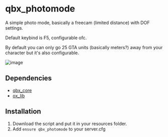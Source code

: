 # qbx_photomode
A simple photo mode, basically a freecam (limited distance) with DOF settings.

Default keybind is F5, configurable ofc.

By default you can only go 25 GTA units (basically meters?) away from your character but it's also configurable.

![image](https://github.com/TonybynMp4/qbx_photomode/assets/97451137/4b1120c2-244f-46c5-83fa-1c3004fbf405)

## Dependencies

- [qbx_core](https://github.com/qbox-project/qbx_core/releases/latest)
- [ox_lib](https://github.com/overextended/ox_lib)

## Installation
1. Download the script and put it in your resources folder.
2. Add `ensure qbx_photomode` to your server.cfg
